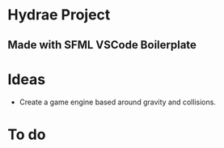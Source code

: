 # Hydrae Project
## Made with SFML VSCode Boilerplate

# Ideas
* Create a game engine based around gravity and collisions.

# To do

